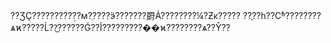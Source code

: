 
??ƷҪ?????????ܸ??м?ֵ????ӭ???????罻Ȧ????????¼?Ƶĸ?????
??֪??һ??Сʱ????????ѧϰ?????Ĺ??̲??????Ǵ??أ?????????��ϰ????????ѧ??Ŷ??
